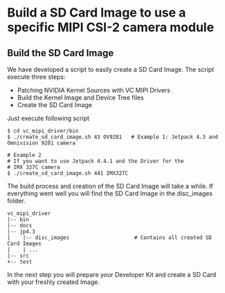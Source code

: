 # Build a SD Card Image to use a specific MIPI CSI-2 camera module

## Build the SD Card Image
We have developed a script to easily create a SD Card Image. The script execute three steps:

* Patching NVIDIA Kernel Sources with VC MIPI Drivers
* Build the Kernel Image and Device Tree files
* Create the SD Card Image

Just execute following script

    $ cd vc_mipi_driver/bin
    $ ./create_sd_card_image.sh 43 OV9281   # Example 1: Jetpack 4.3 and Omnivision 9281 camera

    # Example 2
    # If you want to use Jetpack 4.4.1 and the Driver for the 
    # IMX 327C camera
    $ ./create_sd_card_image.sh 441 IMX327C

The build process and creation of the SD Card Image will take a while. If everything went well you will find the SD Card Image in the disc_images folder.


    vc_mipi_driver
    |-- bin
    |-- docs
    |-- jp4.3    
    |    |-- disc_images                     # Contains all created SD Card Images
    |    | ...
    |-- src
    +-- test

In the next step you will prepare your Developer Kit and create a SD Card with your freshly created Image.